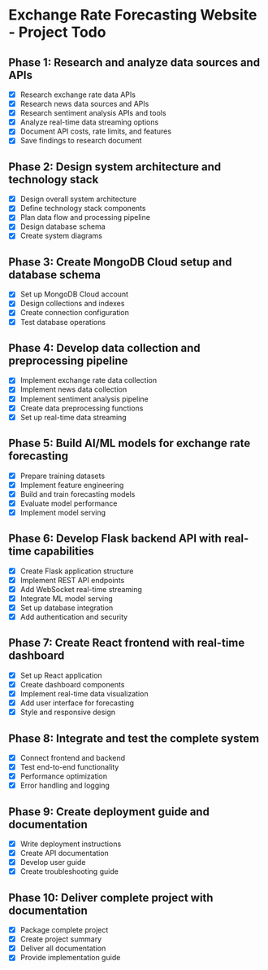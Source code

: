 # Exchange Rate Forecasting Website - Project Todo

## Phase 1: Research and analyze data sources and APIs
- [x] Research exchange rate data APIs
- [x] Research news data sources and APIs
- [x] Research sentiment analysis APIs and tools
- [x] Analyze real-time data streaming options
- [x] Document API costs, rate limits, and features
- [x] Save findings to research document

## Phase 2: Design system architecture and technology stack
- [x] Design overall system architecture
- [x] Define technology stack components
- [x] Plan data flow and processing pipeline
- [x] Design database schema
- [x] Create system diagrams

## Phase 3: Create MongoDB Cloud setup and database schema
- [x] Set up MongoDB Cloud account
- [x] Design collections and indexes
- [x] Create connection configuration
- [x] Test database operations

## Phase 4: Develop data collection and preprocessing pipeline
- [x] Implement exchange rate data collection
- [x] Implement news data collection
- [x] Implement sentiment analysis pipeline
- [x] Create data preprocessing functions
- [x] Set up real-time data streaming

## Phase 5: Build AI/ML models for exchange rate forecasting
- [x] Prepare training datasets
- [x] Implement feature engineering
- [x] Build and train forecasting models
- [x] Evaluate model performance
- [x] Implement model serving

## Phase 6: Develop Flask backend API with real-time capabilities
- [x] Create Flask application structure
- [x] Implement REST API endpoints
- [x] Add WebSocket real-time streaming
- [x] Integrate ML model serving
- [x] Set up database integration
- [x] Add authentication and security

## Phase 7: Create React frontend with real-time dashboard
- [x] Set up React application
- [x] Create dashboard components
- [x] Implement real-time data visualization
- [x] Add user interface for forecasting
- [x] Style and responsive design

## Phase 8: Integrate and test the complete system
- [x] Connect frontend and backend
- [x] Test end-to-end functionality
- [x] Performance optimization
- [x] Error handling and logging

## Phase 9: Create deployment guide and documentation
- [x] Write deployment instructions
- [x] Create API documentation
- [x] Develop user guide
- [x] Create troubleshooting guide

## Phase 10: Deliver complete project with documentation
- [x] Package complete project
- [x] Create project summary
- [x] Deliver all documentation
- [x] Provide implementation guide